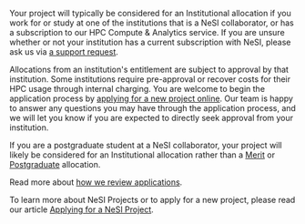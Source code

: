 Your project will typically be considered for an Institutional
allocation if you work for or study at one of the institutions that is a
NeSI collaborator, or has a subscription to our HPC Compute & Analytics
service. If you are unsure whether or not your institution has a current
subscription with NeSI, please ask us via [a support
request](https://support.nesi.org.nz/hc/en-gb/requests/new).

Allocations from an institution\'s entitlement are subject to approval
by that institution. Some institutions require pre-approval or recover
costs for their HPC usage through internal charging. You are welcome to
begin the application process by [applying for a new project
online](https://my.nesi.org.nz/html/request_project/). Our team is happy
to answer any questions you may have through the application process,
and we will let you know if you are expected to directly seek approval
from your institution.

If you are a postgraduate student at a NeSI collaborator, your project
will likely be considered for an Institutional allocation rather than a
[Merit](https://support.nesi.org.nz/hc/en-gb/articles/360000175635) or
[Postgraduate](https://support.nesi.org.nz/hc/en-gb/articles/360000175695)
allocation.

Read more about [how we review
applications](https://support.nesi.org.nz/hc/en-gb/articles/360000202136).

To learn more about NeSI Projects or to apply for a new project, please
read our article [Applying for a NeSI
Project](https://support.nesi.org.nz/hc/articles/360000174976).
